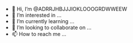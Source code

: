 - 👋 Hi, I’m @ADRRJHBJJJIOKLOOOGRDWWEEW
- 👀 I’m interested in ...
- 🌱 I’m currently learning ...
- 💞️ I’m looking to collaborate on ...
- 📫 How to reach me ...

<!---
ADRRJHBJJJIOKLOOOGRDWWEEW/ADRRJHBJJJIOKLOOOGRDWWEEW is a ✨ special ✨ repository because its `README.md` (this file) appears on your GitHub profile.
You can click the Preview link to take a look at your changes.
--->
